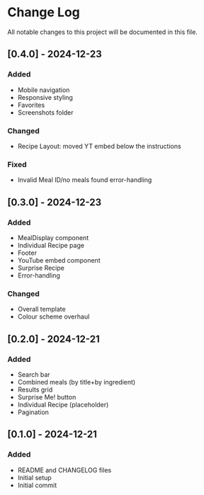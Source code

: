 # Change Log
All notable changes to this project will be documented in this file.

## [0.4.0] - 2024-12-23

### Added
- Mobile navigation
- Responsive styling
- Favorites
- Screenshots folder

### Changed
- Recipe Layout: moved YT embed below the instructions

### Fixed
- Invalid Meal ID/no meals found error-handling

## [0.3.0] - 2024-12-23

### Added
- MealDisplay component
- Individual Recipe page
- Footer
- YouTube embed component
- Surprise Recipe
- Error-handling

### Changed
- Overall template
- Colour scheme overhaul

## [0.2.0] - 2024-12-21

### Added
- Search bar
- Combined meals (by title+by ingredient)
- Results grid
- Surprise Me! button
- Individual Recipe (placeholder)
- Pagination

## [0.1.0] - 2024-12-21

### Added
- README and CHANGELOG files
- Initial setup
- Initial commit